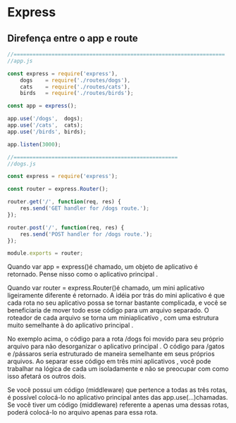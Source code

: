 # Express

## Direfença entre o app e route

```javascript
//===================================================================
//app.js

const express = require('express'),
    dogs    = require('./routes/dogs'),
    cats    = require('./routes/cats'),
    birds   = require('./routes/birds');

const app = express();

app.use('/dogs',  dogs);
app.use('/cats',  cats);
app.use('/birds', birds);

app.listen(3000);

//====================================================
//dogs.js

const express = require('express');

const router = express.Router();

router.get('/', function(req, res) {
    res.send('GET handler for /dogs route.');
});

router.post('/', function(req, res) {
    res.send('POST handler for /dogs route.');
});

module.exports = router;
```

Quando var app = express()é chamado, um objeto de aplicativo é retornado. Pense nisso como o aplicativo principal .

Quando var router = express.Router()é chamado, um mini aplicativo ligeiramente diferente é retornado. A idéia por trás do mini aplicativo é que cada rota no seu aplicativo possa se tornar bastante complicada, e você se beneficiaria de mover todo esse código para um arquivo separado. O roteador de cada arquivo se torna um miniaplicativo , com uma estrutura muito semelhante à do aplicativo principal .

No exemplo acima, o código para a rota /dogs foi movido para seu próprio arquivo para não desorganizar o aplicativo principal . O código para /gatos e /pássaros seria estruturado de maneira semelhante em seus próprios arquivos. Ao separar esse código em três mini aplicativos , você pode trabalhar na lógica de cada um isoladamente e não se preocupar com como isso afetará os outros dois.

Se você possui um código (middleware) que pertence a todas as três rotas, é possível colocá-lo no aplicativo principal antes das app.use(...)chamadas. Se você tiver um código (middleware) referente a apenas uma dessas rotas, poderá colocá-lo no arquivo apenas para essa rota.